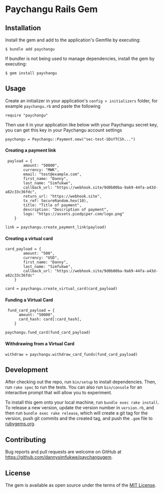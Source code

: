 # Paychangu Rails Gem

## Installation

Install the gem and add to the application's Gemfile by executing:

    $ bundle add paychangu

If bundler is not being used to manage dependencies, install the gem by executing:

    $ gem install paychangu

## Usage

Create an initializer in your application's `config > initializers` folder, for example `paychangu.rb` and paste the following

```
require "paychangu"
```

Then use it in your application like below with your Paychangu secret key, you can get this key in your Paychangu account settings

`paychangu = Paychangu::Payment.new("sec-test-SDsYTCSh...")`

#### Creating a payment link

```
 payload = {
        amount: "50000",
        currency: "MWK",
        email: "test@example.com",
        first_name: "Danny",
        last_name: "Simfukwe",
        callback_url: "https://webhook.site/9d0b00ba-9a69-44fa-a43d-a82c33c36fdc",
        return_url: "https://webhook.site",
        tx_ref: SecureRandom.hex(10),
        title: "Title of payment",
        description: "Description of payment",
        logo: "https://assets.piedpiper.com/logo.png"
    }
```

 `link = paychangu.create_payment_link(payload)`

 #### Creating a virtual card

```
card_payload = {
        amount: "500",
        currency: "USD",
        first_name: "Danny",
        last_name: "Simfukwe",
        callback_url: "https://webhook.site/9d0b00ba-9a69-44fa-a43d-a82c33c36fdc"
    }
```

`card = paychangu.create_virtual_card(card_payload)`

 #### Funding a Virtual Card

```
 fund_card_payload = {
      amount: "50000",
      card_hash: card[:card_hash],
    }
```

 `paychangu.fund_card(fund_card_payload)`

 #### Withdrawing from a Virtual Card

  `withdraw = paychangu.withdraw_card_funds(fund_card_payload)`

## Development

After checking out the repo, run `bin/setup` to install dependencies. Then, run `rake spec` to run the tests. You can also run `bin/console` for an interactive prompt that will allow you to experiment.

To install this gem onto your local machine, run `bundle exec rake install`. To release a new version, update the version number in `version.rb`, and then run `bundle exec rake release`, which will create a git tag for the version, push git commits and the created tag, and push the `.gem` file to [rubygems.org](https://rubygems.org).

## Contributing

Bug reports and pull requests are welcome on GitHub at https://github.com/dannysimfukwe/paychangugem.

## License

The gem is available as open source under the terms of the [MIT License](https://opensource.org/licenses/MIT).
